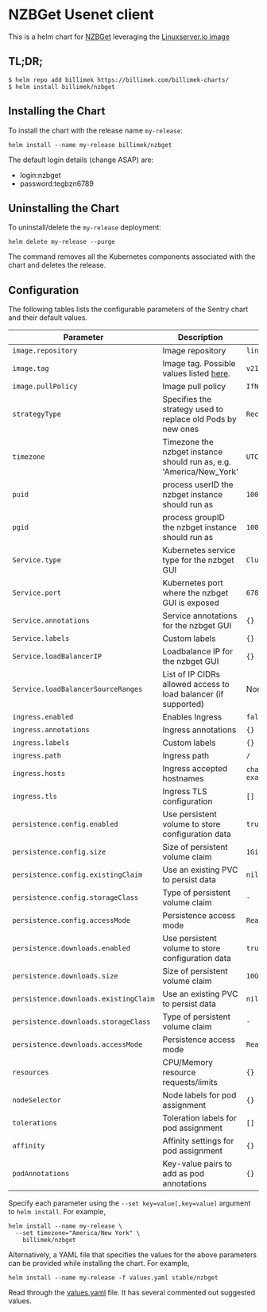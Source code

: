 # NZBGet Usenet client

This is a helm chart for [NZBGet](https://nzbget.net/) leveraging the [Linuxserver.io image](https://hub.docker.com/r/linuxserver/nzbget/)

## TL;DR;

```shell
$ helm repo add billimek https://billimek.com/billimek-charts/
$ helm install billimek/nzbget
```

## Installing the Chart

To install the chart with the release name `my-release`:

```console
helm install --name my-release billimek/nzbget
```

The default login details (change ASAP) are:

* login:nzbget
* password:tegbzn6789

## Uninstalling the Chart

To uninstall/delete the `my-release` deployment:

```console
helm delete my-release --purge
```

The command removes all the Kubernetes components associated with the chart and deletes the release.

## Configuration

The following tables lists the configurable parameters of the Sentry chart and their default values.

| Parameter                  | Description                         | Default                                                 |
|----------------------------|-------------------------------------|---------------------------------------------------------|
| `image.repository`         | Image repository | `linuxserver/nzbget` |
| `image.tag`                | Image tag. Possible values listed [here](https://hub.docker.com/r/linuxserver/nzbget/tags/).| `v21.0-ls14`|
| `image.pullPolicy`         | Image pull policy | `IfNotPresent` |
| `strategyType`             | Specifies the strategy used to replace old Pods by new ones | `Recreate` |
| `timezone`                 | Timezone the nzbget instance should run as, e.g. 'America/New_York' | `UTC` |
| `puid`                     | process userID the nzbget instance should run as | `1001` |
| `pgid`                     | process groupID the nzbget instance should run as | `1001` |
| `Service.type`          | Kubernetes service type for the nzbget GUI | `ClusterIP` |
| `Service.port`          | Kubernetes port where the nzbget GUI is exposed| `6789` |
| `Service.annotations`   | Service annotations for the nzbget GUI | `{}` |
| `Service.labels`        | Custom labels | `{}` |
| `Service.loadBalancerIP` | Loadbalance IP for the nzbget GUI | `{}` |
| `Service.loadBalancerSourceRanges` | List of IP CIDRs allowed access to load balancer (if supported)      | None
| `ingress.enabled`              | Enables Ingress | `false` |
| `ingress.annotations`          | Ingress annotations | `{}` |
| `ingress.labels`               | Custom labels                       | `{}`
| `ingress.path`                 | Ingress path | `/` |
| `ingress.hosts`                | Ingress accepted hostnames | `chart-example.local` |
| `ingress.tls`                  | Ingress TLS configuration | `[]` |
| `persistence.config.enabled`      | Use persistent volume to store configuration data | `true` |
| `persistence.config.size`         | Size of persistent volume claim | `1Gi` |
| `persistence.config.existingClaim`| Use an existing PVC to persist data | `nil` |
| `persistence.config.storageClass` | Type of persistent volume claim | `-` |
| `persistence.config.accessMode`  | Persistence access mode | `ReadWriteOnce` |
| `persistence.downloads.enabled`      | Use persistent volume to store configuration data | `true` |
| `persistence.downloads.size`         | Size of persistent volume claim | `10Gi` |
| `persistence.downloads.existingClaim`| Use an existing PVC to persist data | `nil` |
| `persistence.downloads.storageClass` | Type of persistent volume claim | `-` |
| `persistence.downloads.accessMode`  | Persistence access mode | `ReadWriteOnce` |
| `resources`                | CPU/Memory resource requests/limits | `{}` |
| `nodeSelector`             | Node labels for pod assignment | `{}` |
| `tolerations`              | Toleration labels for pod assignment | `[]` |
| `affinity`                 | Affinity settings for pod assignment | `{}` |
| `podAnnotations`           | Key-value pairs to add as pod annotations  | `{}` |

Specify each parameter using the `--set key=value[,key=value]` argument to `helm install`. For example,

```console
helm install --name my-release \
  --set timezone="America/New York" \
    billimek/nzbget
```

Alternatively, a YAML file that specifies the values for the above parameters can be provided while installing the chart. For example,

```console
helm install --name my-release -f values.yaml stable/nzbget
```

Read through the [values.yaml](https://github.com/billimek/billimek-charts/blob/master/nzbget/values.yaml) file. It has several commented out suggested values.